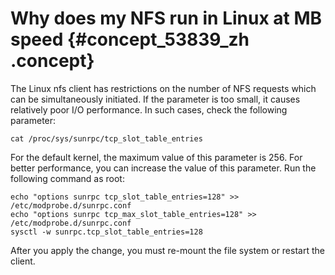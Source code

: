 # Why does my NFS run in Linux at MB speed {#concept_53839_zh .concept}

The Linux nfs client has restrictions on the number of NFS requests which can be simultaneously initiated. If the parameter is too small, it causes relatively poor I/O performance. In such cases, check the following parameter:

```
cat /proc/sys/sunrpc/tcp_slot_table_entries
```

For the default kernel, the maximum value of this parameter is 256. For better performance, you can increase the value of this parameter. Run the following command as root:

```language-shell
echo "options sunrpc tcp_slot_table_entries=128" >> /etc/modprobe.d/sunrpc.conf
echo "options sunrpc tcp_max_slot_table_entries=128" >>  /etc/modprobe.d/sunrpc.conf
sysctl -w sunrpc.tcp_slot_table_entries=128

```

After you apply the change, you must re-mount the file system or restart the client.

